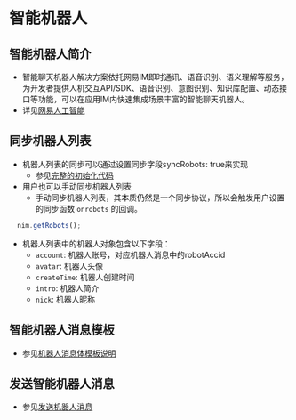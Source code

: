 # 智能机器人

## <span id="智能机器人简介">智能机器人简介</span>
- 智能聊天机器人解决方案依托网易IM即时通讯、语音识别、语义理解等服务，为开发者提供人机交互API/SDK、语音识别、意图识别、知识库配置、动态接口等功能，可以在应用IM内快速集成场景丰富的智能聊天机器人。
- 详见[网易人工智能](http://ai.163.com)

## <span id="同步机器人列表">同步机器人列表</span>
- 机器人列表的同步可以通过设置同步字段syncRobots: true来实现
  - 参见[完整的初始化代码](/docs/product/IM即时通讯/SDK开发集成/Web开发集成/初始化#完整的初始化代码)
- 用户也可以手动同步机器人列表
  - 手动同步机器人列表，其本质仍然是一个同步协议，所以会触发用户设置的同步函数 `onrobots` 的回调。
```javascript
  nim.getRobots();
```
- 机器人列表中的机器人对象包含以下字段：
  - `account`: 机器人账号，对应机器人消息中的robotAccid
  - `avatar`: 机器人头像
  - `createTime`: 机器人创建时间
  - `intro`: 机器人简介
  - `nick`: 机器人昵称

## <span id="智能机器人消息模板">智能机器人消息模板</span>
- 参见[机器人消息体模板说明](/docs/product/IM即时通讯/机器人消息体模板说明)

## <span id="发送智能机器人消息">发送智能机器人消息</span>
- 参见[发送机器人消息](/docs/product/IM即时通讯/SDK开发集成/Web开发集成/消息收发#发送机器人消息)
